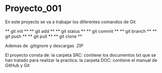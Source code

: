 # Proyecto_001

En este proyecto se va a trabajar los diferentes comandos de Git

** git init **
** git add **
** git status **
** git commit **
** git branch **
** git push **
** git pull **
** git clone **

Ademas de .gitignore y descargas .ZIP

El proyecto consta de:
la carpeta SRC: contiene los documentos txt que se han tratado para realizar la practica.
la carpeta DOC: contiene el manual de GitHub y Git

